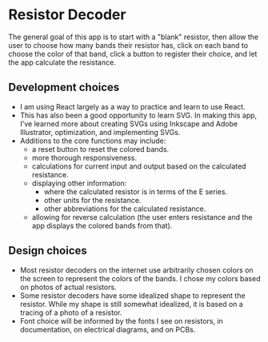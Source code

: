 # Resistor Decoder

The general goal of this app is to start with a "blank" resistor, then allow the user to choose how many bands their resistor has, click on each band to choose the color of that band, click a button to register their choice, and let the app calculate the resistance.


## Development choices
* I am using React largely as a way to practice and learn to use React.
* This has also been a good opportunity to learn SVG. In making this app, I've learned more about creating SVGs using Inkscape and Adobe Illustrator, optimization, and implementing SVGs.
* Additions to the core functions may include:
  * a reset button to reset the colored bands.
  * more thorough responsiveness.
  * calculations for current input and output based on the calculated resistance.
  * displaying other information:
      * where the calculated resistor is in terms of the E series.
      * other units for the resistance.
      * other abbreviations for the calculated resistance.
  * allowing for reverse calculation (the user enters resistance and the app displays the colored bands from that).


## Design choices
* Most resistor decoders on the internet use arbitrarily chosen colors on the screen to represent the colors of the bands. I chose my colors based on photos of actual resistors.
* Some resistor decoders have some idealized shape to represent the resistor. While my shape is still somewhat idealized, it is based on a tracing of a photo of a resistor.
* Font choice will be informed by the fonts I see on resistors, in documentation, on electrical diagrams, and on PCBs.
